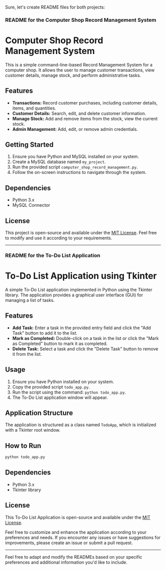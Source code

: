 Sure, let's create README files for both projects:

### README for the Computer Shop Record Management System

# Computer Shop Record Management System

This is a simple command-line-based Record Management System for a computer shop. It allows the user to manage customer transactions, view customer details, manage stock, and perform administrative tasks.

## Features

- **Transactions:** Record customer purchases, including customer details, items, and quantities.
- **Customer Details:** Search, edit, and delete customer information.
- **Manage Stock:** Add and remove items from the stock, view the current stock.
- **Admin Management:** Add, edit, or remove admin credentials.

## Getting Started

1. Ensure you have Python and MySQL installed on your system.
2. Create a MySQL database named `my_project`.
3. Run the provided script `computer_shop_record_management.py`.
4. Follow the on-screen instructions to navigate through the system.

## Dependencies

- Python 3.x
- MySQL Connector

## License

This project is open-source and available under the [MIT License](LICENSE). Feel free to modify and use it according to your requirements.

---

### README for the To-Do List Application

# To-Do List Application using Tkinter

A simple To-Do List application implemented in Python using the Tkinter library. The application provides a graphical user interface (GUI) for managing a list of tasks.

## Features

- **Add Task:** Enter a task in the provided entry field and click the "Add Task" button to add it to the list.
- **Mark as Completed:** Double-click on a task in the list or click the "Mark as Completed" button to mark it as completed.
- **Delete Task:** Select a task and click the "Delete Task" button to remove it from the list.

## Usage

1. Ensure you have Python installed on your system.
2. Copy the provided script `todo_app.py`.
3. Run the script using the command: `python todo_app.py`.
4. The To-Do List application window will appear.

## Application Structure

The application is structured as a class named `TodoApp`, which is initialized with a Tkinter root window.

## How to Run

```bash
python todo_app.py
```

## Dependencies

- Python 3.x
- Tkinter library

## License

This To-Do List Application is open-source and available under the [MIT License](LICENSE).

Feel free to customize and enhance the application according to your preferences and needs. If you encounter any issues or have suggestions for improvements, please create an issue or submit a pull request.

---

Feel free to adapt and modify the READMEs based on your specific preferences and additional information you'd like to include.
